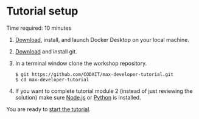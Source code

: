 # Tutorial setup

Time required: 10 minutes

1. [Download](https://www.docker.com/products/docker-desktop), install, and launch Docker Desktop on your local machine.
2. [Download](https://git-scm.com/downloads) and install git.
3. In a terminal window clone the workshop repository.

   ```
   $ git https://github.com/CODAIT/max-developer-tutorial.git
   $ cd max-developer-tutorial
   ```

4. If you want to complete tutorial module 2 (instead of just reviewing the solution) make sure [Node.js](https://nodejs.org/en/) or [Python](https://www.python.org/) is installed.

You are ready to [start the tutorial](/modules/module1).
